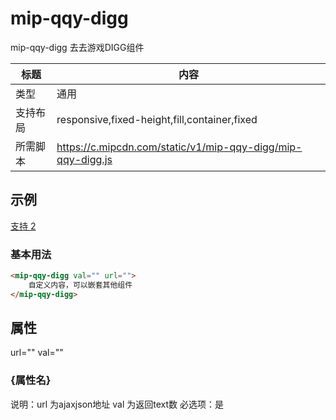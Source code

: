 # mip-qqy-digg

mip-qqy-digg 去去游戏DIGG组件

标题|内容
----|----
类型|通用
支持布局|responsive,fixed-height,fill,container,fixed
所需脚本|https://c.mipcdn.com/static/v1/mip-qqy-digg/mip-qqy-digg.js

## 示例
<mip-qqy-digg val="#diggtopshowdiv" url="http://xxxx.com/e/extend/isajax.php?name=diggjson&classid=3&id=50&dotop=1"><div class="digg"><a href="#e" target="_self" class="diggget">支持 <span id="diggtopshowdiv">2</span></a></div></div></mip-qqy-digg>
### 基本用法
```html
<mip-qqy-digg val="" url="">
    自定义内容，可以嵌套其他组件
</mip-qqy-digg>
```

## 属性
url=""
val=""
### {属性名}

说明：url 为ajaxjson地址 val 为返回text数
必选项：是